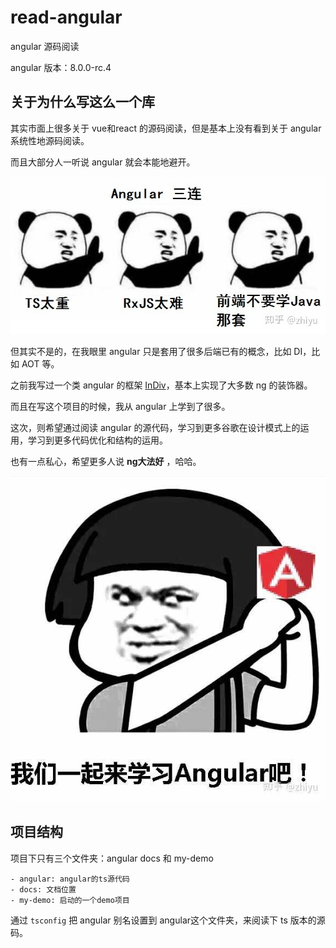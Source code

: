 # read-angular
angular 源码阅读

angular 版本：8.0.0-rc.4

## 关于为什么写这么一个库

其实市面上很多关于 vue和react 的源码阅读，但是基本上没有看到关于 angular 系统性地源码阅读。

而且大部分人一听说 angular 就会本能地避开。

![angular三连](https://raw.githubusercontent.com/DimaLiLongJi/read-angular/master/docs/img/angular%E4%B8%89%E8%BF%9E.png)

但其实不是的，在我眼里 angular 只是套用了很多后端已有的概念，比如 DI，比如 AOT 等。

之前我写过一个类 angular 的框架 [InDiv](https://github.com/DimaLiLongJi/InDiv)，基本上实现了大多数 ng 的装饰器。

而且在写这个项目的时候，我从 angular 上学到了很多。

这次，则希望通过阅读 angular 的源代码，学习到更多谷歌在设计模式上的运用，学习到更多代码优化和结构的运用。

也有一点私心，希望更多人说 **ng大法好** ，哈哈。

![一起学习angular](https://github.com/DimaLiLongJi/read-angular/blob/master/docs/img/%E4%B8%80%E8%B5%B7%E5%AD%A6%E4%B9%A0angular.png?raw=true)


## 项目结构

项目下只有三个文件夹：angular docs 和 my-demo

```
- angular: angular的ts源代码
- docs: 文档位置
- my-demo: 启动的一个demo项目
```

通过 `tsconfig` 把 angular 别名设置到 angular这个文件夹，来阅读下 ts 版本的源码。

